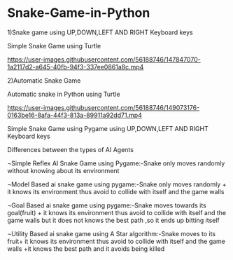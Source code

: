# Snake-Game-in-Python

1)Snake game using UP,DOWN,LEFT AND RIGHT Keyboard keys


Simple Snake Game using Turtle

https://user-images.githubusercontent.com/56188746/147847070-1a2117d2-a645-40fb-94f3-337ee0861a8c.mp4





2)Automatic Snake Game


Automatic snake in Python using Turtle

https://user-images.githubusercontent.com/56188746/149073176-0163be16-8afa-44f3-813a-89911a92dd71.mp4







Simple Snake Game using Pygame using UP,DOWN,LEFT AND RIGHT Keyboard keys

Differences between the types of AI Agents

¬Simple Reflex AI Snake Game using Pygame:-Snake only moves randomly without knowing about its environment



¬Model Based ai snake game using pygame:-Snake only moves randomly + it knows its environment thus avoid to collide with itself and the game walls


¬Goal Based ai snake game using pygame:-Snake moves towards its goal(fruit) + it knows its environment thus avoid to collide with itself and the game walls but it does not knows the best path ,so it ends up bitting itself



¬Utility Based ai snake game using A Star algorithm:-Snake moves to its fruit+ it knows its environment thus avoid to collide with itself and the game walls +it knows the best path and it avoids being killed


